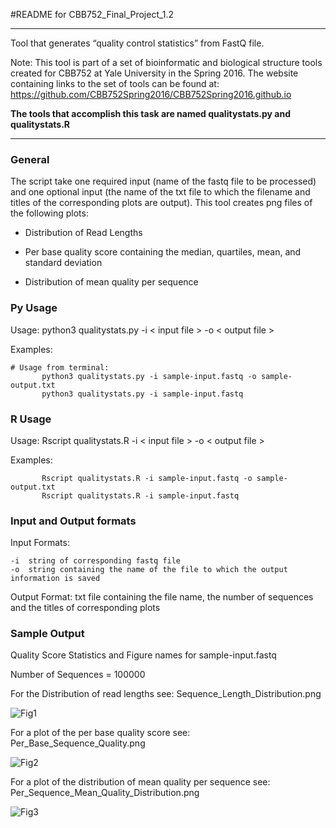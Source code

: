 #README for CBB752_Final_Project_1.2
***


Tool that generates “quality control statistics” from FastQ file.

Note: This tool is part of a set of bioinformatic and biological structure tools created for CBB752 at Yale University in the Spring 2016. The website containing links to the set of tools can be found at: https://github.com/CBB752Spring2016/CBB752Spring2016.github.io

__The tools that accomplish this task are named qualitystats.py and qualitystats.R__

***

### General
The script take one required input (name of the fastq file to be processed) and one optional input (the name of the txt file to which the filename and titles of the corresponding plots are output).  This tool creates png files of the following plots:
  
  * Distribution of Read Lengths
  
  * Per base quality score containing the median, quartiles, mean, and standard deviation
  
  * Distribution of mean quality per sequence

### Py Usage
  
  Usage:      python3 qualitystats.py -i < input file > -o < output file >
  
  Examples:  
  ```{r NCBI_python, engine="python", highlight=TRUE}
  # Usage from terminal:
  	     python3 qualitystats.py -i sample-input.fastq -o sample-output.txt
         python3 qualitystats.py -i sample-input.fastq
  ```

### R Usage
  
  Usage:      Rscript qualitystats.R -i < input file > -o < output file >
  
  Examples:  
  ```
  	     Rscript qualitystats.R -i sample-input.fastq -o sample-output.txt
         Rscript qualitystats.R -i sample-input.fastq
  ```
  
### Input and Output formats
  
  Input Formats:	
                  
    -i  string of corresponding fastq file
    -o  string containing the name of the file to which the output information is saved

  Output Format:	txt file containing the file name, the number of sequences and the titles of corresponding plots

### Sample Output

Quality Score Statistics and Figure names for sample-input.fastq

Number of Sequences = 100000

For the Distribution of read lengths see: Sequence_Length_Distribution.png

![Fig1](https://github.com/peter-mm-williams/CBB752_Final_Project_1.2/blob/master/Sequence_Length_Distribution.png)

For a plot of the per base quality score see: Per_Base_Sequence_Quality.png

![Fig2](https://github.com/peter-mm-williams/CBB752_Final_Project_1.2/blob/master/Per_Base_Sequence_Quality.png)

For a plot of the distribution of mean quality per sequence see: Per_Sequence_Mean_Quality_Distribution.png

![Fig3](https://github.com/peter-mm-williams/CBB752_Final_Project_1.2/blob/master/Per_Sequence_Mean_Quality_Distribution.png)

